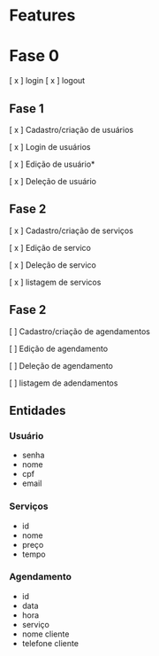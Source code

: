 # Features

# Fase 0 
[ x ] login
[ x ] logout

## Fase 1
[ x ] Cadastro/criação de usuários

[ x ] Login de usuários

[ x ] Edição de usuário*

[ x ] Deleção de usuário

## Fase 2
[ x ] Cadastro/criação de serviços

[ x ] Edição de servico

[ x ] Deleção de servico

[ x ] listagem de servicos

## Fase 2
[ ] Cadastro/criação de agendamentos

[ ] Edição de agendamento

[ ] Deleção de agendamento

[ ] listagem de adendamentos

## Entidades
### Usuário
- senha
- nome
- cpf
- email

### Serviços
- id
- nome
- preço
- tempo

### Agendamento
- id
- data
- hora
- serviço
- nome cliente
- telefone cliente
